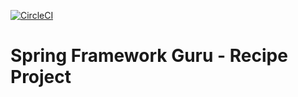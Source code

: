 [![CircleCI](https://circleci.com/gh/JavaTheCompanion/spring5-recipe-app/tree/main.svg?style=svg)](https://circleci.com/gh/JavaTheCompanion/spring5-recipe-app/tree/main)

# Spring Framework Guru - Recipe Project

